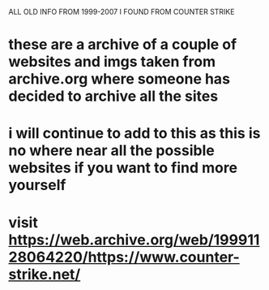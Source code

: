 ALL OLD INFO FROM 1999-2007 I FOUND FROM COUNTER STRIKE

# these are a archive of a couple of websites and imgs taken from archive.org where someone has decided to archive all the sites

# i will continue to add to this as this is no where near all the possible websites if you want to find more yourself

# visit https://web.archive.org/web/19991128064220/https://www.counter-strike.net/
